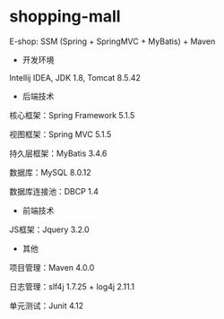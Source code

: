 # shopping-mall

E-shop: SSM (Spring + SpringMVC + MyBatis) + Maven

- 开发环境

Intellij IDEA, JDK 1.8, Tomcat 8.5.42

- 后端技术

核心框架：Spring Framework 5.1.5

视图框架：Spring MVC 5.1.5

持久层框架：MyBatis 3.4.6

数据库：MySQL 8.0.12

数据库连接池：DBCP 1.4

- 前端技术

JS框架：Jquery 3.2.0

- 其他

项目管理：Maven 4.0.0

日志管理：slf4j 1.7.25 + log4j 2.11.1

单元测试：Junit 4.12


